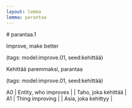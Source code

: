 ```yaml
---
layout: lemma
lemma: parantaa
---
```


<div class="sense">
# <span class="sensename">parantaa.1</span>

<span class="description">Improve, make better</span>

(tags: model:improve.01, seed:kehittää)

<span class="description">Kehittää paremmaksi, parantaa</span>

(tags: model:improve.01, seed:kehittää)

A0 | Entity, who improves |   | Taho, joka kehittää |  
A1 | Thing improving |   | Asia, joka kehittyy |  

</div>

